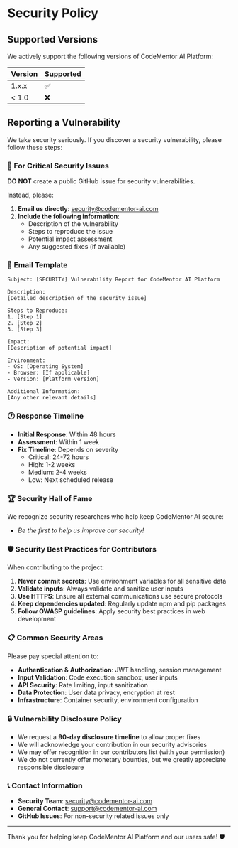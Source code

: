 # Security Policy

## Supported Versions

We actively support the following versions of CodeMentor AI Platform:

| Version | Supported          |
| ------- | ------------------ |
| 1.x.x   | :white_check_mark: |
| < 1.0   | :x:                |

## Reporting a Vulnerability

We take security seriously. If you discover a security vulnerability, please follow these steps:

### 🚨 For Critical Security Issues

**DO NOT** create a public GitHub issue for security vulnerabilities.

Instead, please:

1. **Email us directly**: security@codementor-ai.com
2. **Include the following information**:
   - Description of the vulnerability
   - Steps to reproduce the issue
   - Potential impact assessment
   - Any suggested fixes (if available)

### 📧 Email Template

```
Subject: [SECURITY] Vulnerability Report for CodeMentor AI Platform

Description:
[Detailed description of the security issue]

Steps to Reproduce:
1. [Step 1]
2. [Step 2]
3. [Step 3]

Impact:
[Description of potential impact]

Environment:
- OS: [Operating System]
- Browser: [If applicable]
- Version: [Platform version]

Additional Information:
[Any other relevant details]
```

### 🕐 Response Timeline

- **Initial Response**: Within 48 hours
- **Assessment**: Within 1 week
- **Fix Timeline**: Depends on severity
  - Critical: 24-72 hours
  - High: 1-2 weeks
  - Medium: 2-4 weeks
  - Low: Next scheduled release

### 🏆 Security Hall of Fame

We recognize security researchers who help keep CodeMentor AI secure:

- *Be the first to help us improve our security!*

### 🛡️ Security Best Practices for Contributors

When contributing to the project:

1. **Never commit secrets**: Use environment variables for all sensitive data
2. **Validate inputs**: Always validate and sanitize user inputs
3. **Use HTTPS**: Ensure all external communications use secure protocols
4. **Keep dependencies updated**: Regularly update npm and pip packages
5. **Follow OWASP guidelines**: Apply security best practices in web development

### 📋 Common Security Areas

Please pay special attention to:

- **Authentication & Authorization**: JWT handling, session management
- **Input Validation**: Code execution sandbox, user inputs
- **API Security**: Rate limiting, input sanitization
- **Data Protection**: User data privacy, encryption at rest
- **Infrastructure**: Container security, environment configuration

### 🔒 Vulnerability Disclosure Policy

- We request a **90-day disclosure timeline** to allow proper fixes
- We will acknowledge your contribution in our security advisories
- We may offer recognition in our contributors list (with your permission)
- We do not currently offer monetary bounties, but we greatly appreciate responsible disclosure

### 📞 Contact Information

- **Security Team**: security@codementor-ai.com
- **General Contact**: support@codementor-ai.com
- **GitHub Issues**: For non-security related issues only

---

Thank you for helping keep CodeMentor AI Platform and our users safe! 🛡️